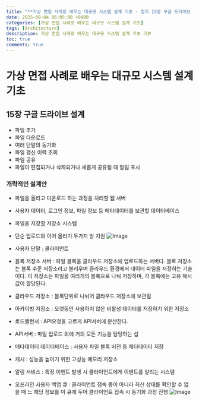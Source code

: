 ```yaml
---
title: "**가상 면접 사례로 배우는 대규모 시스템 설계 기초 - 정리 15장 구글 드라이브 설계 **"
date: 2025-08-04 06:05:00 +0900
categories: [가상 면접 사례로 배우는 대규모 시스템 설계 기초]
tags: [Architecture]
description: 가상 면접 사례로 배우는 대규모 시스템 설계 기초 리뷰
toc: true
comments: true
---
```


# 가상 면접 사례로 배우는 대규모 시스템 설계 기초 

## 15장 구글 드라이브 설계

- 파일 추가
- 파일 다운로드
- 여러 단말의 동기화
- 파일 갱신 이력 조회
- 파일 공유
- 파일이 편집되거나 삭제되거나 새롭게 공유될 때 알림 표시
### 개략적인 설계안

- 파일을 올리고 다운로드 하는 과정을 처리할 웹 서버
- 사용자 데이터, 로그인 정보, 파일 정보 등 메타데이터를 보관할 데이터베이스
- 파일을 저장할 저장소 시스템
- 단순 업로드와 이어 올리기 두가지 방 지원
![Image](https://prod-files-secure.s3.us-west-2.amazonaws.com/e6db513d-ec54-40ff-aa74-2487b0bcfe15/e988c649-ec57-4901-8a55-c0bcd68b5100/Untitled.png?X-Amz-Algorithm=AWS4-HMAC-SHA256&X-Amz-Content-Sha256=UNSIGNED-PAYLOAD&X-Amz-Credential=ASIAZI2LB46644Y5LX37%2F20250804%2Fus-west-2%2Fs3%2Faws4_request&X-Amz-Date=20250804T072154Z&X-Amz-Expires=3600&X-Amz-Security-Token=IQoJb3JpZ2luX2VjEAcaCXVzLXdlc3QtMiJIMEYCIQC2BN0xpeBNgCBdvCdaxkAyEtNXAUhpLQGxytRuYgbLqAIhALzQf2i6Tvem0Sa1eI8PiDq%2FiqV4CHxV0%2B08iIoUwhcoKv8DCEAQABoMNjM3NDIzMTgzODA1Igx4z0r7EM3NdW81yVAq3APZXVLqbjiBgw9xUJACqs%2FvZtoY8S9pMm4jSK9e8kOtD4l66Za3X9VYQDeGdUCBxbMUXo8fDEdmuVWa6cEchBQDuvUbO1FvaJHSn9Pemuuw5ujUlmcvNsxsiLqSxIPTdlTF85570yJls0Uc%2F2noVK7iqP2GmZvw9RoxcHGFpiSURVuQxCN5gqVx8HraEd5LSQgHvFkARlFDAlTizW6IcWPzlkMSMbuOwdU6oX819Bs3jfBN4LHIh6ibnCrNn%2FMgJvSWnmbMIPLYb6z3%2FFyPSSDM8nQ6ARhwQMgZzgenGyU4qBK8AxzRWYXssjqDtfciwBp1%2FmryFEqrw4QXh%2BV3fgel62C6W34fAWerwTpNqjJECNNwm%2F2bntPxYdLCJWNSjTip4kbLxzVYp7jGYVDQ1jZDqVeWMDyFRyWm2vjJmv1s6tjJoRcVvRbakQqNA%2BMYynoPsDMgmE9uOLSmNXhriX3me1DtG%2BfAmJQ%2FOdx3QTZCvgEgv3j24Jcx%2FvZBSyOruus%2FHVFts3WJEQyZE2%2Bmg1xRdl%2Bp541qr0ptFpSmJ231OsdbNxhKu9Jy5tmjFMj8OxtE8S0bDgpnmC%2BGAFf4ZGUmEVMFDZ7S3W7Bkmyceaw7ZeCfQLiqux4Hce3MYTDruMHEBjqkAdU2b8HV2cYGnQ56N8QH6lb6%2BBmF7nXIzbeRHbzPaVDp09EKSgiLsremLWNciJKo5lJOaAoM4J7N8KFo3nRabM3LCijE0im5HX3w4tnwkyELfKJIIsjA%2F%2Fz3j7L4YlDGJl6xqK4C8Ng%2Fp%2BHzIDzDnL8gKd1YhpVa7SPhFTJhrjh3OpgP6pYKaXF%2FixW7mvHoH5Ddmu1VudJN6ihfe9GYScayUVAh&X-Amz-Signature=9d11d626aaaf1ed9af5365d3c7ca503e5d3017fbbae4c1f82dbbcf2479d29427&X-Amz-SignedHeaders=host&x-amz-checksum-mode=ENABLED&x-id=GetObject)

- 사용자 단말 : 클라이언트
- 블록 저장소 서버 : 파일 블록을 클라우드 저장소에 업로드하는 서버다. 블로 저장소는 블록 수준 저장소라고 불리우며 클라우드 환경에서 데이터 파일을 저장하는 기술이다. 이 저장소는 파일을 여러개의 블록으로 나눠 저장하며, 각 블록에는 고유 해시값이 할당된다. 
- 클라우드 저장소 : 블록단위로 나뉘어 클라우드 저장소에 보관됨
- 아카이빙 저장소 : 오랫동안 사용하지 않은 비활성 데이터를 저장하기 위한 저장소
- 로드밸런서 : API요청을 고르게 API서버에 분산한다.
- API서버 : 파일 업로드 외에 거의 모든 기능을 담당하는 섭
- 메타데이터 데이터베이스 : 사용자 파일 블록 버전 등 메타데이터 저장
- 캐시 : 성능을 높이기 위한 고성능 메모리 저장소
- 알림 서비스 : 특정 이벤트 발생 시 클라이언트에게 이벤트를 알리는 시스템 
- 오프라인 사용자 백업 큐 : 클라이언트 접속 중이 아니라 최신 상태를 확인할 수 없을 때 느 해당 정보를 이 큐에 두어 클라이언트 접속 시 동기화 과정 진행
![Image](https://prod-files-secure.s3.us-west-2.amazonaws.com/e6db513d-ec54-40ff-aa74-2487b0bcfe15/c3eeeec3-0035-41fa-9e54-181eda5ec711/Untitled.png?X-Amz-Algorithm=AWS4-HMAC-SHA256&X-Amz-Content-Sha256=UNSIGNED-PAYLOAD&X-Amz-Credential=ASIAZI2LB46644Y5LX37%2F20250804%2Fus-west-2%2Fs3%2Faws4_request&X-Amz-Date=20250804T072154Z&X-Amz-Expires=3600&X-Amz-Security-Token=IQoJb3JpZ2luX2VjEAcaCXVzLXdlc3QtMiJIMEYCIQC2BN0xpeBNgCBdvCdaxkAyEtNXAUhpLQGxytRuYgbLqAIhALzQf2i6Tvem0Sa1eI8PiDq%2FiqV4CHxV0%2B08iIoUwhcoKv8DCEAQABoMNjM3NDIzMTgzODA1Igx4z0r7EM3NdW81yVAq3APZXVLqbjiBgw9xUJACqs%2FvZtoY8S9pMm4jSK9e8kOtD4l66Za3X9VYQDeGdUCBxbMUXo8fDEdmuVWa6cEchBQDuvUbO1FvaJHSn9Pemuuw5ujUlmcvNsxsiLqSxIPTdlTF85570yJls0Uc%2F2noVK7iqP2GmZvw9RoxcHGFpiSURVuQxCN5gqVx8HraEd5LSQgHvFkARlFDAlTizW6IcWPzlkMSMbuOwdU6oX819Bs3jfBN4LHIh6ibnCrNn%2FMgJvSWnmbMIPLYb6z3%2FFyPSSDM8nQ6ARhwQMgZzgenGyU4qBK8AxzRWYXssjqDtfciwBp1%2FmryFEqrw4QXh%2BV3fgel62C6W34fAWerwTpNqjJECNNwm%2F2bntPxYdLCJWNSjTip4kbLxzVYp7jGYVDQ1jZDqVeWMDyFRyWm2vjJmv1s6tjJoRcVvRbakQqNA%2BMYynoPsDMgmE9uOLSmNXhriX3me1DtG%2BfAmJQ%2FOdx3QTZCvgEgv3j24Jcx%2FvZBSyOruus%2FHVFts3WJEQyZE2%2Bmg1xRdl%2Bp541qr0ptFpSmJ231OsdbNxhKu9Jy5tmjFMj8OxtE8S0bDgpnmC%2BGAFf4ZGUmEVMFDZ7S3W7Bkmyceaw7ZeCfQLiqux4Hce3MYTDruMHEBjqkAdU2b8HV2cYGnQ56N8QH6lb6%2BBmF7nXIzbeRHbzPaVDp09EKSgiLsremLWNciJKo5lJOaAoM4J7N8KFo3nRabM3LCijE0im5HX3w4tnwkyELfKJIIsjA%2F%2Fz3j7L4YlDGJl6xqK4C8Ng%2Fp%2BHzIDzDnL8gKd1YhpVa7SPhFTJhrjh3OpgP6pYKaXF%2FixW7mvHoH5Ddmu1VudJN6ihfe9GYScayUVAh&X-Amz-Signature=c682cf7fd25626042f0eb70369a97c52cf16e795e13ad1e930064a66c6b3c303&X-Amz-SignedHeaders=host&x-amz-checksum-mode=ENABLED&x-id=GetObject)


